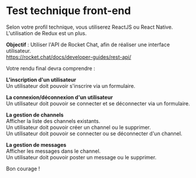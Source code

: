 # Test technique front-end

Selon votre profil technique, vous utiliserez ReactJS ou React Native.  
L'utilisation de Redux est un plus.

__Objectif__ : Utiliser l'API de Rocket Chat, afin de réaliser une interface utilisateur.  
https://rocket.chat/docs/developer-guides/rest-api/

Votre rendu final devra comprendre :

__L'inscription d'un utilisateur__  
Un utilisateur doit pouvoir s'inscrire via un formulaire.

__La connexion/déconnexion d'un utilisateur__  
Un utilisateur doit pouvoir se connecter et se déconnecter via un formulaire.

__La gestion de channels__  
Afficher la liste des channels existants.  
Un utilisateur doit pouvoir créer un channel ou le supprimer.  
Un utilisateur doit pouvoir se connecter ou se déconnecter d'un channel.

__La gestion de messages__  
Afficher les messages dans le channel.  
Un utilisateur doit pouvoir poster un message ou le supprimer.

Bon courage ! 

